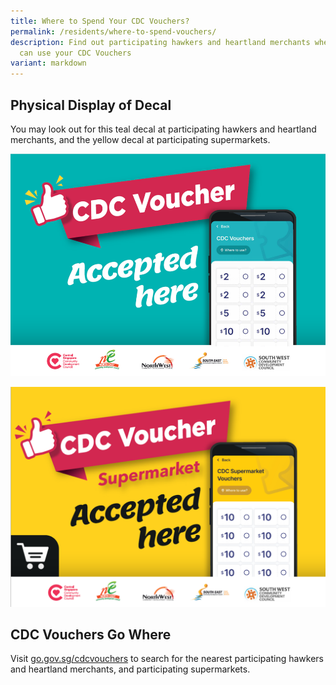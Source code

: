 ```yaml
---
title: Where to Spend Your CDC Vouchers?
permalink: /residents/where-to-spend-vouchers/
description: Find out participating hawkers and heartland merchants where you
  can use your CDC Vouchers
variant: markdown
---
```

## Physical Display of Decal 
You may look out for this teal decal at participating hawkers and heartland merchants, and the yellow decal at participating supermarkets.

![Merchant's Decal](/images/CDCV_Teal_Decal.png)

![](/images/CDCV_Yellow_Decal.png)
## CDC Vouchers Go Where
Visit [go.gov.sg/cdcvouchers](https://www.go.gov.sg/cdcvouchers) to search for the nearest participating hawkers and heartland merchants, and participating supermarkets.


<style>
a.bp-button {
	height: 6em !important;
	white-space:pre-line !important;
}
</style>